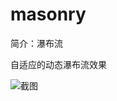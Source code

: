 # masonry

简介：瀑布流

自适应的动态瀑布流效果

![截图](https://img.alicdn.com/tfs/TB1rz05EFmWBuNjSspdXXbugXXa-1908-953.png)
